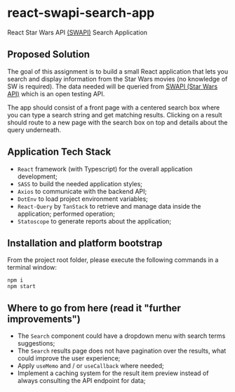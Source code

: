 # react-swapi-search-app

React Star Wars API [(SWAPI)](https://swapi.dev/) Search Application

## Proposed Solution

The goal of this assignment is to build a small React application that lets you search and display information from the
Star Wars movies (no knowledge of SW is required). The data needed will be queried
from [SWAPI (Star Wars API)](https://swapi.dev/)
which is an open testing API.

The app should consist of a front page with a centered search box where you can type a search string and get matching
results. Clicking on a result should route to a new page with the search box on top and details about the query
underneath.

## Application Tech Stack

- `React` framework (with Typescript) for the overall application development;
- `SASS` to build the needed application styles;
- `Axios` to communicate with the backend API;
- `DotEnv` to load project environment variables;
- `React-Query` by `TanStack` to retrieve and manage data inside the application;
  performed operation;
- `Statoscope` to generate reports about the application;

## Installation and platform bootstrap

From the project root folder, please execute the following commands in a terminal window:

```
npm i
npm start
```

## Where to go from here (read it "further improvements")

- The `Search` component could have a dropdown menu with search terms suggestions;
- The `Search` results page does not have pagination over the results, what could improve the user experience;
- Apply `useMemo` and / or `useCallback` where needed;
- Implement a caching system for the result item preview instead of always consulting the API endpoint for data;
